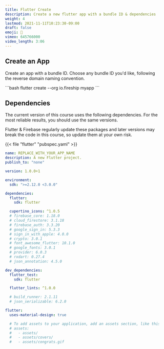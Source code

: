 ```yaml
---
title: Flutter Create
description: Create a new flutter app with a bundle ID & dependencies
weight: 4
lastmod: 2021-11-11T10:23:30-09:00
draft: false
emoji: 🏁
vimeo: 645766000
video_length: 3:06
---
```


## Create an App

Create an app with a bundle ID. Choose any bundle ID you'd like, following the reverse domain naming convention.

<File name="command line">
  <Terminal />
</File>
```bash
flutter create --org io.fireship myapp
```

## Dependencies

The current version of this course uses the following dependencies. For the most reliable results, you should use the same versions.

Flutter & Firebase regularly update these packages and later versions may break the code in this course, so update them at your own risk.

{{< file "flutter" "pubspec.yaml" >}}

```yaml
name: REPLACE_WITH_YOUR_APP_NAME
description: A new Flutter project.
publish_to: "none"

version: 1.0.0+1

environment:
  sdk: ">=2.12.0 <3.0.0"

dependencies:
  flutter:
    sdk: flutter

  cupertino_icons: ^1.0.5
  # firebase_core: 1.18.0
  # cloud_firestore: 3.1.18
  # firebase_auth: 3.3.20
  # google_sign_in: 5.3.3
  # sign_in_with_apple: 4.0.0
  # crypto: 3.0.1
  # font_awesome_flutter: 10.1.0
  # google_fonts: 3.0.1
  # provider: 6.0.3
  # rxdart: 0.27.4
  # json_annotation: 4.5.0

dev_dependencies:
  flutter_test:
    sdk: flutter

  flutter_lints: ^1.0.0

  # build_runner: 2.1.11
  # json_serializable: 6.2.0

flutter:
  uses-material-design: true

  # To add assets to your application, add an assets section, like this:
  # assets:
  #   - assets/
  #   - assets/covers/
  #   - assets/congrats.gif
```
